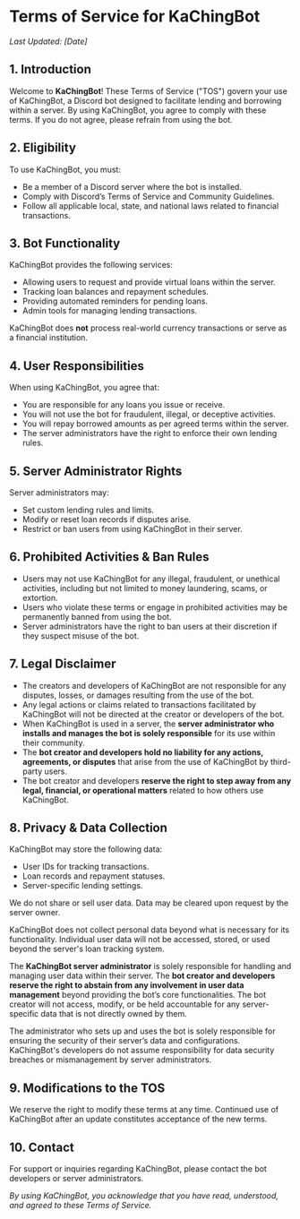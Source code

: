 # Terms of Service for KaChingBot

_Last Updated: [Date]_

## 1. Introduction

Welcome to **KaChingBot**! These Terms of Service ("TOS") govern your use of KaChingBot, a Discord bot designed to facilitate lending and borrowing within a server. By using KaChingBot, you agree to comply with these terms. If you do not agree, please refrain from using the bot.

## 2. Eligibility

To use KaChingBot, you must:

- Be a member of a Discord server where the bot is installed.
- Comply with Discord’s Terms of Service and Community Guidelines.
- Follow all applicable local, state, and national laws related to financial transactions.

## 3. Bot Functionality

KaChingBot provides the following services:

- Allowing users to request and provide virtual loans within the server.
- Tracking loan balances and repayment schedules.
- Providing automated reminders for pending loans.
- Admin tools for managing lending transactions.

KaChingBot does **not** process real-world currency transactions or serve as a financial institution.

## 4. User Responsibilities

When using KaChingBot, you agree that:

- You are responsible for any loans you issue or receive.
- You will not use the bot for fraudulent, illegal, or deceptive activities.
- You will repay borrowed amounts as per agreed terms within the server.
- The server administrators have the right to enforce their own lending rules.

## 5. Server Administrator Rights

Server administrators may:

- Set custom lending rules and limits.
- Modify or reset loan records if disputes arise.
- Restrict or ban users from using KaChingBot in their server.

## 6. Prohibited Activities & Ban Rules

- Users may not use KaChingBot for any illegal, fraudulent, or unethical activities, including but not limited to money laundering, scams, or extortion.
- Users who violate these terms or engage in prohibited activities may be permanently banned from using the bot.
- Server administrators have the right to ban users at their discretion if they suspect misuse of the bot.

## 7. Legal Disclaimer

- The creators and developers of KaChingBot are not responsible for any disputes, losses, or damages resulting from the use of the bot.
- Any legal actions or claims related to transactions facilitated by KaChingBot will not be directed at the creator or developers of the bot.
- When KaChingBot is used in a server, the **server administrator who installs and manages the bot is solely responsible** for its use within their community.
- The **bot creator and developers hold no liability for any actions, agreements, or disputes** that arise from the use of KaChingBot by third-party users.
- The bot creator and developers **reserve the right to step away from any legal, financial, or operational matters** related to how others use KaChingBot.

## 8. Privacy & Data Collection

KaChingBot may store the following data:

- User IDs for tracking transactions.
- Loan records and repayment statuses.
- Server-specific lending settings.

We do not share or sell user data. Data may be cleared upon request by the server owner.

KaChingBot does not collect personal data beyond what is necessary for its functionality. Individual user data will not be accessed, stored, or used beyond the server's loan tracking system.

The **KaChingBot server administrator** is solely responsible for handling and managing user data within their server. The **bot creator and developers reserve the right to abstain from any involvement in user data management** beyond providing the bot’s core functionalities. The bot creator will not access, modify, or be held accountable for any server-specific data that is not directly owned by them.

The administrator who sets up and uses the bot is solely responsible for ensuring the security of their server’s data and configurations. KaChingBot's developers do not assume responsibility for data security breaches or mismanagement by server administrators.

## 9. Modifications to the TOS

We reserve the right to modify these terms at any time. Continued use of KaChingBot after an update constitutes acceptance of the new terms.

## 10. Contact

For support or inquiries regarding KaChingBot, please contact the bot developers or server administrators.

_By using KaChingBot, you acknowledge that you have read, understood, and agreed to these Terms of Service._
